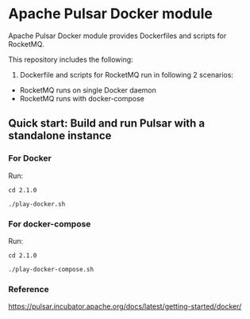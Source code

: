 # Apache Pulsar Docker module

Apache Pulsar Docker module provides Dockerfiles and scripts for RocketMQ.

This repository includes the following: 

1. Dockerfile and scripts for RocketMQ run in following 2 scenarios:
- RocketMQ runs on single Docker daemon
- RocketMQ runs with docker-compose

## Quick start: Build and run Pulsar with a standalone instance

### For Docker

Run: 

```
cd 2.1.0

./play-docker.sh

```

### For docker-compose

Run:

```
cd 2.1.0

./play-docker-compose.sh

```

### Reference

https://pulsar.incubator.apache.org/docs/latest/getting-started/docker/
